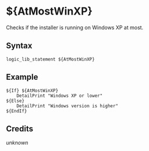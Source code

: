 # ${AtMostWinXP}

Checks if the installer is running on Windows XP at most.

## Syntax

    logic_lib_statement ${AtMostWinXP}

## Example

    ${If} ${AtMostWinXP}
        DetailPrint "Windows XP or lower"
    ${Else}
        DetailPrint "Windows version is higher"
    ${EndIf}

## Credits

*unknown*

